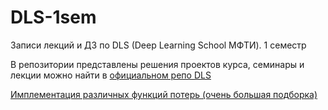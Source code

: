 # DLS-1sem
Записи лекций и ДЗ по DLS (Deep Learning School МФТИ). 1 семестр

В репозитории представлены решения проектов курса, семинары и лекции можно найти в [официальном репо DLS](https://github.com/DLSchool/deep-learning-school)

[Имплементация различных функций потерь (очень большая подборка)](https://github.com/JunMa11/SegLoss)
